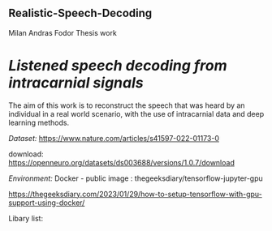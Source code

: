 ## Realistic-Speech-Decoding
Milan Andras Fodor
Thesis work

# *Listened speech decoding from intracarnial signals*

The aim of this work is to reconstruct the speech that was heard by an individual in a real world scenario, with the use of intracarnial data and deep learning methods.


*Dataset:*  https://www.nature.com/articles/s41597-022-01173-0 

download: https://openneuro.org/datasets/ds003688/versions/1.0.7/download


*Environment:*  Docker - public image : thegeeksdiary/tensorflow-jupyter-gpu


https://thegeeksdiary.com/2023/01/29/how-to-setup-tensorflow-with-gpu-support-using-docker/


Libary list:
